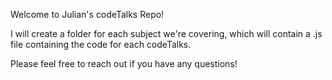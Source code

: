 Welcome to Julian's codeTalks Repo!

I will create a folder for each subject we're covering, which will contain a .js file containing the code for each codeTalks. 

Please feel free to reach out if you have any questions!
